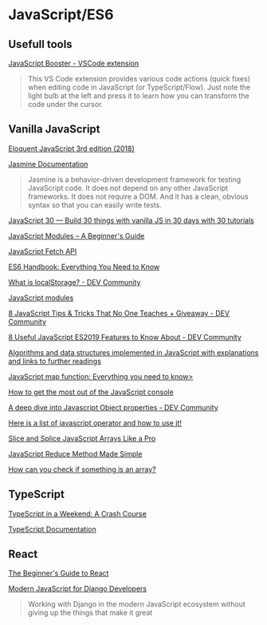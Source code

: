 # JavaScript/ES6

## Usefull tools

[JavaScript Booster - VSCode extension](https://marketplace.visualstudio.com/items?itemName=sburg.vscode-javascript-booster)

> This VS Code extension provides various code actions (quick fixes) when editing code in JavaScript (or TypeScript/Flow). Just note the light bulb at the left and press it to learn how you can transform the code under the cursor.

## Vanilla JavaScript

[Eloquent JavaScript 3rd edition (2018)](https://eloquentjavascript.net/index.html)

[Jasmine Documentation](https://jasmine.github.io/)

> Jasmine is a behavior-driven development framework for testing JavaScript code. It does not depend on any other JavaScript frameworks. It does not require a DOM. And it has a clean, obvious syntax so that you can easily write tests. 

[JavaScript 30 — Build 30 things with vanilla JS in 30 days with 30 tutorials](https://javascript30.com/)

[JavaScript Modules – A Beginner's Guide](https://www.freecodecamp.org/news/javascript-modules-beginners-guide/)

[JavaScript Fetch API](https://www.javascripttutorial.net/javascript-fetch-api/)

[ES6 Handbook: Everything You Need to Know](https://dev.to/shreya/es6-handbook-everything-you-need-to-know-1ea7)

[What is localStorage? - DEV Community](https://dev.to/tolentinoel/what-is-localstorage-3ffh)

[JavaScript modules](https://javascript.info/modules-intro)

[8 JavaScript Tips & Tricks That No One Teaches  + Giveaway - DEV Community](https://dev.to/garvitmotwani/8-javascript-tips-tricks-that-no-one-teaches-24g1)

[8 Useful JavaScript ES2019 Features to Know About - DEV Community](https://dev.to/alexdevero/8-useful-javascript-es2019-features-to-know-about-29cm)

[Algorithms and data structures implemented in JavaScript with explanations and links to further readings](https://github.com/trekhleb/javascript-algorithms)

[JavaScript map function: Everything you need to know>](https://codetopology.com/scripts/javascript-tutorials/javascript-map-function/)

[How to get the most out of the JavaScript console](https://www.freecodecamp.org/news/how-to-get-the-most-out-of-the-javascript-console-b57ca9db3e6d/)

[A deep dive into Javascript Object properties - DEV Community](https://dev.to/mustapha/a-deep-dive-into-javascript-object-properties-598h)

[Here is a list of javascript operator and how to use it!](https://dev.to/codeoz/you-must-store-this-javascript-operator-index-2bec)

[Slice and Splice JavaScript Arrays Like a Pro](https://dev.to/sumusiriwardana/slice-and-splice-javascript-arrays-like-a-pro-2d9d)

[JavaScript Reduce Method Made Simple](https://blog.alexdevero.com/javascript-reduce-method/)

[How can you check if something is an array?](https://dev.to/schukai/you-are-an-array-25l3)

## TypeScript

[TypeScript in a Weekend: A Crash Course](https://dev.to/shane__lonergan/typescript-in-a-weekend-a-crash-course-2171)

[TypeScript Documentation](https://www.typescriptlang.org/docs/)


## React

[The Beginner's Guide to React](https://egghead.io/courses/the-beginner-s-guide-to-react)

[Modern JavaScript for Django Developers](https://www.saaspegasus.com/guides/modern-javascript-for-django-developers/)

> Working with Django in the modern JavaScript ecosystem without giving up the things that make it great 